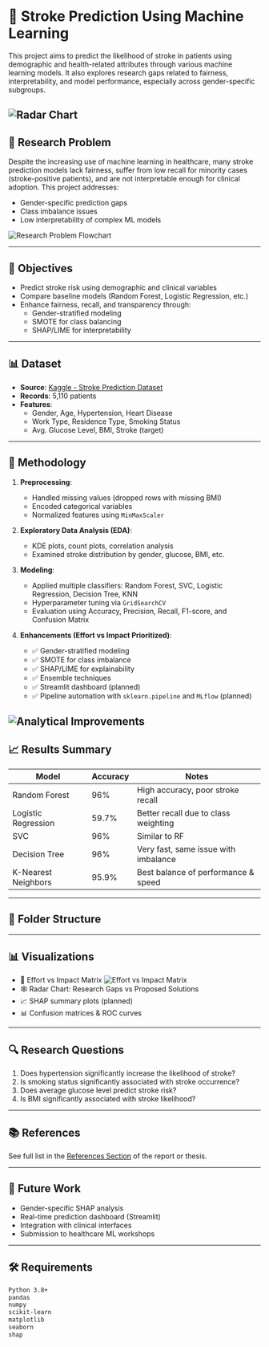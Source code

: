 # 🧠 Stroke Prediction Using Machine Learning

This project aims to predict the likelihood of stroke in patients using demographic and health-related attributes through various machine learning models. It also explores research gaps related to fairness, interpretability, and model performance, especially across gender-specific subgroups.

![Radar Chart](images/radar%20style.png)
---

## 📌 Research Problem

Despite the increasing use of machine learning in healthcare, many stroke prediction models lack fairness, suffer from low recall for minority cases (stroke-positive patients), and are not interpretable enough for clinical adoption. This project addresses:

- Gender-specific prediction gaps
- Class imbalance issues
- Low interpretability of complex ML models

![Research Problem Flowchart](images/Untitled%20diagram-2025-04-10-234526.png)

---

## 🎯 Objectives

- Predict stroke risk using demographic and clinical variables
- Compare baseline models (Random Forest, Logistic Regression, etc.)
- Enhance fairness, recall, and transparency through:
  - Gender-stratified modeling
  - SMOTE for class balancing
  - SHAP/LIME for interpretability

---

## 📊 Dataset

- **Source**: [Kaggle - Stroke Prediction Dataset](https://www.kaggle.com/datasets/fedesoriano/stroke-prediction-dataset)
- **Records**: 5,110 patients
- **Features**:
  - Gender, Age, Hypertension, Heart Disease
  - Work Type, Residence Type, Smoking Status
  - Avg. Glucose Level, BMI, Stroke (target)

---

## 🧪 Methodology

1. **Preprocessing**:
   - Handled missing values (dropped rows with missing BMI)
   - Encoded categorical variables
   - Normalized features using `MinMaxScaler`

2. **Exploratory Data Analysis (EDA)**:
   - KDE plots, count plots, correlation analysis
   - Examined stroke distribution by gender, glucose, BMI, etc.

3. **Modeling**:
   - Applied multiple classifiers: Random Forest, SVC, Logistic Regression, Decision Tree, KNN
   - Hyperparameter tuning via `GridSearchCV`
   - Evaluation using Accuracy, Precision, Recall, F1-score, and Confusion Matrix

4. **Enhancements (Effort vs Impact Prioritized)**:
   - ✅ Gender-stratified modeling
   - ✅ SMOTE for class imbalance
   - ✅ SHAP/LIME for explainability
   - ✅ Ensemble techniques
   - ✅ Streamlit dashboard (planned)
   - ✅ Pipeline automation with `sklearn.pipeline` and `MLflow` (planned)

![Analytical Improvements](images/Analytical%20Improvements.png)
---

## 📈 Results Summary

| Model                  | Accuracy | Notes                                      |
|------------------------|----------|--------------------------------------------|
| Random Forest          | 96%      | High accuracy, poor stroke recall          |
| Logistic Regression    | 59.7%    | Better recall due to class weighting       |
| SVC                    | 96%      | Similar to RF                              |
| Decision Tree          | 96%      | Very fast, same issue with imbalance       |
| K-Nearest Neighbors    | 95.9%    | Best balance of performance & speed        |

---

## 📂 Folder Structure


---

## 📊 Visualizations

- 📍 Effort vs Impact Matrix
![Effort vs Impact Matrix](images/download%20(1).png)
- 🕸️ Radar Chart: Research Gaps vs Proposed Solutions
- 📈 SHAP summary plots (planned)
- 📊 Confusion matrices & ROC curves

---

## 🔍 Research Questions

1. Does hypertension significantly increase the likelihood of stroke?
2. Is smoking status significantly associated with stroke occurrence?
3. Does average glucose level predict stroke risk?
4. Is BMI significantly associated with stroke likelihood?

---

## 📚 References

See full list in the [References Section](#references) of the report or thesis.

---

## 📌 Future Work

- Gender-specific SHAP analysis
- Real-time prediction dashboard (Streamlit)
- Integration with clinical interfaces
- Submission to healthcare ML workshops

---

## 🛠️ Requirements

```bash
Python 3.8+
pandas
numpy
scikit-learn
matplotlib
seaborn
shap
